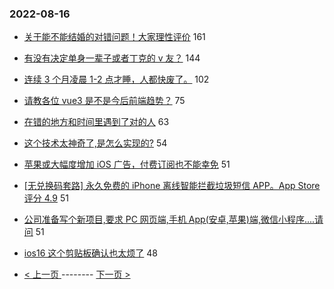 ### 2022-08-16 
- [关于能不能结婚的对错问题！大家理性评价](https://www.v2ex.com/t/873232) 161
- [有没有决定单身一辈子或者丁克的 v 友？](https://www.v2ex.com/t/873126) 144
- [连续 3 个月凌晨 1-2 点才睡，人都快废了。](https://www.v2ex.com/t/873063) 102
- [请教各位 vue3 是不是今后前端趋势？](https://www.v2ex.com/t/873134) 75
- [在错的地方和时间里遇到了对的人](https://www.v2ex.com/t/873205) 63
- [这个技术太神奇了,是怎么实现的?](https://www.v2ex.com/t/873199) 54
- [苹果或大幅度增加 iOS 广告，付费订阅也不能幸免](https://www.v2ex.com/t/873067) 51
- [[无兑换码套路] 永久免费的 iPhone 离线智能拦截垃圾短信 APP。App Store 评分 4.9](https://www.v2ex.com/t/873091) 51
- [公司准备写个新项目,要求 PC 网页端,手机 App(安卓,苹果)端,微信小程序....请问](https://www.v2ex.com/t/873104) 51
- [ios16 这个剪贴板确认也太烦了](https://www.v2ex.com/t/873231) 48 

- [ < 上一页 ](https://github.com/able8/v2ex-hot-record/blob/master/2022-08-15.md) -------- [ 下一页 > ](https://github.com/able8/v2ex-hot-record/blob/master/2022-08-17.md)